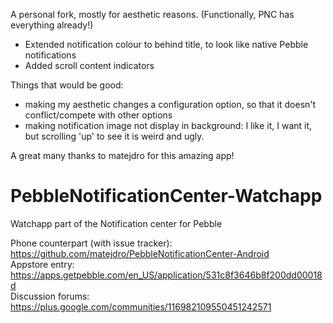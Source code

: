 A personal fork, mostly for aesthetic reasons. (Functionally, PNC has everything already!)

- Extended notification colour to behind title, to look like native Pebble notifications
- Added scroll content indicators

Things that would be good:

- making my aesthetic changes a configuration option, so that it doesn't conflict/compete with other options
- making notification image not display in background: I like it, I want it, but scrolling 'up' to see it is weird and ugly.

A great many thanks to matejdro for this amazing app!

PebbleNotificationCenter-Watchapp
=================================

Watchapp part of the Notification center for Pebble

Phone counterpart (with issue tracker): https://github.com/matejdro/PebbleNotificationCenter-Android    
Appstore entry: https://apps.getpebble.com/en_US/application/531c8f3646b8f200dd00018d    
Discussion forums: https://plus.google.com/communities/116982109550451242571    
